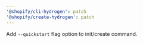 ```yaml
---
'@shopify/cli-hydrogen': patch
'@shopify/create-hydrogen': patch
---
```


Add `--quickstart` flag option to init/create command.
